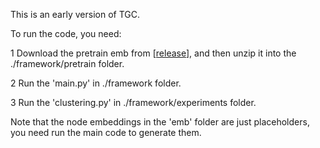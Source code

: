 This is an early version of TGC.

To run the code, you need:

1 Download the pretrain emb from [[release](https://github.com/MGitHubL/TGC/releases/tag/pretrain.emb)], and then unzip it into the ./framework/pretrain folder.

2 Run the 'main.py' in ./framework folder.

3 Run the 'clustering.py' in ./framework/experiments folder.

Note that the node embeddings in the 'emb' folder are just placeholders, you need run the main code to generate them.
